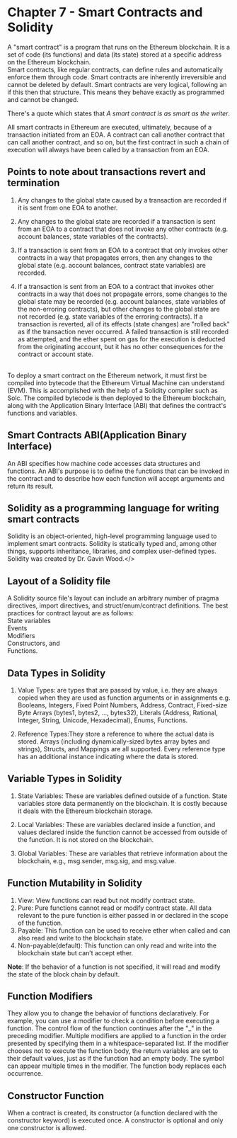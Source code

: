 # Chapter 7 - Smart Contracts and Solidity
A "smart contract" is a program that runs on the Ethereum blockchain. It is a set of code (its functions) and data (its state) stored at a specific address on the Ethereum blockchain. </br>
Smart contracts, like regular contracts, can define rules and automatically enforce them through code. Smart contracts are inherently irreversible and cannot be deleted by default.
Smart contracts are very logical, following an if this then that structure. This means they behave exactly as programmed and cannot be changed.

There's a quote which states that *A smart contract is as smart as the writer*.

All smart contracts in Ethereum are executed, ultimately, because of a transaction initiated from an EOA. A contract can call another contract that can call another contract, and so on, but the first contract in such a chain of execution will always have been called by a transaction from an EOA.

## Points to note about transactions revert and termination
1. Any changes to the global state caused by a transaction are recorded if it is sent from one EOA to another. 

2. Any changes to the global state are recorded if a transaction is sent from an EOA to a contract that does not invoke any other contracts (e.g. account balances, state variables of the contracts). 

3. If a transaction is sent from an EOA to a contract that only invokes other contracts in a way that propagates errors, then any changes to the global state (e.g. account balances, contract state variables) are recorded.

4. If a transaction is sent from an EOA to a contract that invokes other contracts in a way that does not propagate errors, some changes to the global state may be recorded (e.g. account balances, state variables of the non-erroring contracts), but other changes to the global state are not recorded (e.g. state variables of the erroring contracts). If a transaction is reverted, all of its effects (state changes) are "rolled back" as if the transaction never occurred. A failed transaction is still recorded as attempted, and the ether spent on gas for the execution is deducted from the originating account, but it has no other consequences for the contract or account state.
</br>
To deploy a smart contract on the Ethereum network, it must first be compiled into bytecode that the Ethereum Virtual Machine can understand (EVM). This is accomplished with the help of a Solidity compiler such as Solc. The compiled bytecode is then deployed to the Ethereum blockchain, along with the Application Binary Interface (ABI) that defines the contract's functions and variables.

## Smart Contracts ABI(Application Binary Interface)
An ABI specifies how machine code accesses data structures and functions. An ABI's purpose is to define the functions that can be invoked in the contract and to describe how each function will accept arguments and return its result.


## Solidity as a programming language for writing smart contracts

Solidity is an object-oriented, high-level programming language used to implement smart contracts. Solidity is statically typed and, among other things, supports inheritance, libraries, and complex user-defined types.
Solidity was created by Dr. Gavin Wood.</>

## Layout of a Solidity file
A Solidity source file's layout can include an arbitrary number of pragma directives, import directives, and struct/enum/contract definitions. The best practices for contract layout are as follows: </br>
State variables</br>
Events</br>
Modifiers</br>
Constructors, and </br>
Functions. </br>

## Data Types in Solidity
1. Value Types: are types that are passed by value, i.e. they are always copied when they are used as function arguments or in assignments e.g.  Booleans, Integers, Fixed Point Numbers, Address, Contract, Fixed-size Byte Arrays (bytes1, bytes2, …, bytes32), Literals (Address, Rational, Integer, String, Unicode, Hexadecimal), Enums, Functions.

2. Reference Types:They store a reference to where the actual data is stored. Arrays (including dynamically-sized bytes array bytes and strings), Structs, and Mappings are all supported. Every reference type has an additional instance indicating where the data is stored.

## Variable Types in Solidity
1. State Variables: These are variables defined outside of a function. State variables store data permanently on the blockchain. It is costly because it deals with the Ethereum blockchain storage.

2. Local Variables: These are variables declared inside a function, and values declared inside the function cannot be accessed from outside of the function. It is not stored on the blockchain.

3. Global Variables: These are variables that retrieve information about the blockchain, e.g., msg.sender, msg.sig, and msg.value.


## Function Mutability in Solidity
1. View: View functions can read but not modify contract state.
2. Pure: Pure functions cannot read or modify contract state. All data relevant to the pure function is either passed in or declared in the scope of the function. 
3. Payable: This function can be used to receive ether when called and can also read and write to the blockchain state.
4. Non-payable(default): This function can only read and write into the blockchain state but can’t accept ether. </br>

<b>Note</b>: If the behavior of a function is not specified, it will read and modify the state of the block chain by default.


## Function Modifiers
They allow you to change the behavior of functions declaratively. For example, you can use a modifier to check a condition before executing a function. The control flow of the function continues after the "_" in the preceding modifier. Multiple modifiers are applied to a function in the order presented by specifying them in a whitespace-separated list. If the modifier chooses not to execute the function body, the return variables are set to their default values, just as if the function had an empty body. The symbol can appear multiple times in the modifier. The function body replaces each occurrence. </br>

## Constructor Function
When a contract is created, its constructor (a function declared with the constructor keyword) is executed once. A constructor is optional and only one constructor is allowed.
